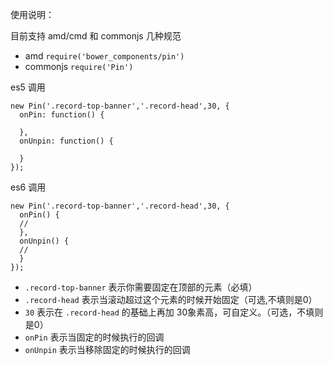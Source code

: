 使用说明：

目前支持 amd/cmd 和 commonjs 几种规范

- amd `require('bower_components/pin')` 
- commonjs `require('Pin')`

es5 调用
```
new Pin('.record-top-banner','.record-head',30, {
  onPin: function() {

  },
  onUnpin: function() {

  }
});
```

es6 调用
```
new Pin('.record-top-banner','.record-head',30, {
  onPin() {
  //
  },
  onUnpin() {
  //
  }
});
```

- `.record-top-banner` 表示你需要固定在顶部的元素（必填）
- `.record-head` 表示当滚动超过这个元素的时候开始固定（可选,不填则是0）
- `30` 表示在 `.record-head` 的基础上再加 30象素高，可自定义。（可选，不填则是0）
- `onPin` 表示当固定的时候执行的回调
- `onUnpin` 表示当移除固定的时候执行的回调
